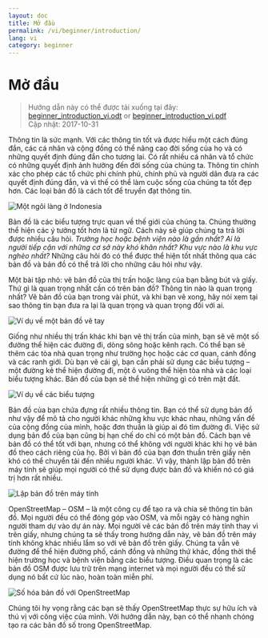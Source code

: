 ```yaml
---
layout: doc
title: Mở đầu
permalink: /vi/beginner/introduction/
lang: vi
category: beginner
---
```


Mở đầu
============

> Hướng dẫn này có thể được tải xuống tại đây: [beginner_introduction_vi.odt](/files/beginner_introduction_vi.odt) or [beginner_introduction_vi.pdf](/files/beginner_introduction_vi.pdf)  
> Cập nhật: 2017-10-31  

Thông tin là sức mạnh.
Với các thông tin tốt và được hiểu một cách đúng đắn, các cá nhân và cộng đồng có thể
nâng cao đời sống của họ và có những quyết định đúng đắn cho tương lai.
Có rất nhiều cá nhân và tổ chức có những quyết định ảnh hưởng đến đời sống của chúng ta.
Thông tin chính xác cho phép các tổ chức phi chính phủ, chính phủ và người dân đưa ra
các quyết định đúng đắn, và vì thế có thể làm cuộc sống của chúng ta tốt đẹp hơn.
Các loại bản đồ là cách tốt để truyền đạt thông tin. 

![Một ngôi làng ở Indonesia][]

Bản đồ là các biểu tượng trực quan về thế giới của chúng ta. 
Chúng thường thể hiện các ý tưởng tốt hơn là từ ngữ. Cách này sẽ giúp chúng ta trả lời được nhiều câu hỏi.
*Trường học hoặc bệnh viện nào là gần nhất?
Ai là người tiếp cận với những cơ sở này khó khăn nhất?
Khu vực nào là khu vực nghèo nhất?*
Những câu hỏi đó có thể được thể hiện tốt nhất thông qua các bản đồ và bản đồ có thể trả lời cho những câu hỏi như vậy. 

Một bài tập nhỏ: vẽ bản đồ của thị trấn hoặc làng của bạn bằng bút và giấy.
Thứ gì là quan trọng nhất cần có trên bản đồ?
Thông tin nào là quan trọng nhất? Vẽ bản đồ của bạn trong vài phút,
và khi bạn vẽ xong,
hãy nói xem tại sao thông tin bạn đưa ra lại là quan trọng và quan trọng đối với ai.

![Ví dụ về một bản đồ vẽ tay][]

Giống như nhiều thị trấn khác khi bạn vẽ thị trấn của mình,
bạn sẽ vẽ một số đường thể hiện các đường đi, dòng sông hoặc kênh rạch.
Có thể bạn sẽ thêm các tòa nhà quan trọng như trường học hoặc các cơ quan, cánh đồng và các ranh giới.
Dù bạn vẽ cái gì, bạn cần phải sử dụng các biểu tượng – một đường kẻ thể hiện đường đi,
một ô vuông thể hiện tòa nhà và các loại biểu tượng khác.
Bản đồ của bạn sẽ thể hiện những gì có trên mặt đất.

![Ví dụ về các biểu tượng][]

Bản đồ của bạn chứa đựng rất nhiều thông tin.
Bạn có thể sử dụng bản đồ như vậy để mô tả cho người khác những khu vực khác nhau,
những vấn đề của cộng đồng của mình, hoặc đơn thuần là giúp ai đó tìm đường đi.
Việc sử dụng bản đồ của bạn cũng bị hạn chế do chỉ có một bản đồ.
Cách bạn vẽ bản đồ có thể tốt với bạn,
nhưng có thể không với người khác khi họ vẽ bản đồ theo cách riêng của họ.
Bởi vì bản đồ của bạn đơn thuần trên giấy nên khó có thể chuyển tải đến nhiều người khác.
Vì vậy, thành lập bản đồ trên máy tính sẽ giúp mọi người có thể sử dụng được bản đồ
và khiến nó có giá trị hơn rất nhiều. 

![Lập bản đồ trên máy tính][]

OpenStreetMap – OSM – là một công cụ để tạo ra và chia sẻ thông tin bản đồ. 
Mọi người đều có thể đóng góp vào OSM, và mỗi ngày có hàng nghìn người tham dự vào dự án này. 
Mọi người vẽ các bản đồ trên máy tính thay vì trên giấy, nhưng chúng ta sẽ thấy trong hướng dẫn này, 
vẽ bản đồ trên máy tính không khác nhiều lắm so với vẽ bản đồ trên giấy. 
Chúng ta vẫn vẽ đường để thể hiện đường phố, cánh đồng và những thứ khác,
đồng thời thể hiện trường học và bệnh viện bằng các biểu tượng. 
Điều quan trọng là các bản đồ OSM được lưu trữ trên mạng internet 
và mọi người đều có thể sử dụng nó bất cứ lúc nào, hoàn toàn miễn phí.

![Số hóa bản đồ với OpenStreetMap][]

Chúng tôi hy vọng rằng các bạn sẽ thấy OpenStreetMap thực sự hữu ích và thú vị với công việc của mình.
Với hướng dẫn này, bạn có thể
nhanh chóng tạo ra các bản đồ số trong OpenStreetMap.


[Một ngôi làng ở Indonesia]: /images/beginner/village-in-indonesia.png
[Ví dụ về một bản đồ vẽ tay]: /images/beginner/hand-drawn-map.png
[Ví dụ về các biểu tượng]: /images/beginner/examples-of-symbols.png
[Lập bản đồ trên máy tính]: /images/beginner/mapping-on-computer.png
[Số hóa bản đồ với OpenStreetMap]: /images/beginner/digital-maps-with-osm.png
